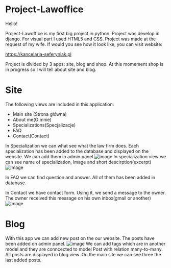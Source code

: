 # Project-Lawoffice

Hello!

Project-Lawoffice is my first big project in python.
Project was develop in django. For visual part I used HTML5 and CSS.
Project was made at the request of my wife. If would you see how it look like, you can visit website: 

https://kancelaria-seferyniak.pl

Project is divided by 3 apps: site, blog and shop.
At this momement shop is in progress so I will tell about site and blog.

# Site

The following views are included in this application: 
- Main site (Strona główna)
- About me(O mnie)
- Specializations(Specjalizacje)
- FAQ
- Contact(Contact)

In Specialization we can what see what the law firm does. 
Each specialization has been added to the database and displayed on the website.
We can add them in admin panel
![image](https://github.com/Seferp/Project-Lawoffice/assets/111074557/99ba0454-b093-48f9-b932-982be5510372)
In specialization view we can see name of specialization, image and short descirption(excerpt)
![image](https://github.com/Seferp/Project-Lawoffice/assets/111074557/74a19c48-961b-4630-a0a4-62aaddee78a6)

In FAQ we can find question and answer. All of them has been added in database.

In Contact we have contact form. Using it, we send a message to the owner. The owner received this message on his own inbox(gmail or another)
![image](https://github.com/Seferp/Project-Lawoffice/assets/111074557/5f7f932c-6e43-49c6-9a6c-cb1a33e0cbca)

# Blog

With this app we can add new post on the our website.
The posts have been added on admin panel.
![image](https://github.com/Seferp/Project-Lawoffice/assets/111074557/d7f1ad13-fbde-40a1-bf64-a8a66070751e)
We can add tags which are in another model and they are conncected to model Post with relation many-to-many.
All posts are displayed in blog view. On the main site we can see three the last added posts. 
